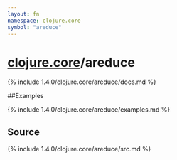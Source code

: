 ```yaml
---
layout: fn
namespace: clojure.core
symbol: "areduce"
---
```


# [clojure.core](../)/areduce

{% include 1.4.0/clojure.core/areduce/docs.md %}

##Examples

{% include 1.4.0/clojure.core/areduce/examples.md %}
## Source
{% include 1.4.0/clojure.core/areduce/src.md %}

